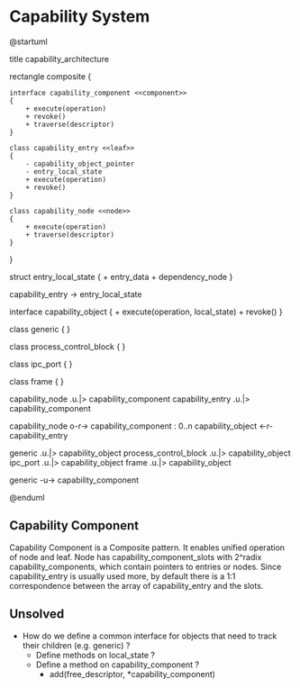 # Capability System

@startuml

title capability_architecture

rectangle composite {

    interface capability_component <<component>>
    {
        + execute(operation)
        + revoke()
        + traverse(descriptor)
    }

    class capability_entry <<leaf>>
    {
        - capability_object_pointer
        - entry_local_state
        + execute(operation)
        + revoke()
    }

    class capability_node <<node>>
    {
        + execute(operation)
        + traverse(descriptor)
    }

}

struct entry_local_state
{
    + entry_data
    + dependency_node
}

capability_entry -> entry_local_state

interface capability_object
{
    + execute(operation, local_state)
    + revoke()
}

class generic
{
}

class process_control_block
{
}

class ipc_port
{
}

class frame
{
}

capability_node .u.|> capability_component
capability_entry .u.|> capability_component

capability_node o-r-> capability_component : 0..n
capability_object <-r- capability_entry

generic .u.|> capability_object
process_control_block .u.|> capability_object
ipc_port .u.|> capability_object
frame .u.|> capability_object

generic -u-> capability_component

@enduml

## Capability Component
Capability Component is a Composite pattern. It enables unified operation of node and leaf.
Node has capability_component_slots with 2^radix capability_components, which contain pointers to entries or nodes.
Since capability_entry is usually used more, by default there is a 1:1 correspondence between the array of capability_entry and the slots.

## Unsolved
- How do we define a common interface for objects that need to track their children
(e.g. generic) ?
    - Define methods on local_state ?
    - Define a method on capability_component ?
        - add(free_descriptor, *capability_component)
